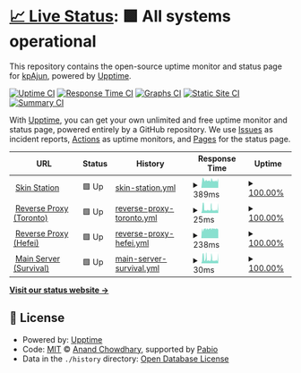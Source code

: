 # [📈 Live Status](https://kpAjun.github.io/hyena-upptime): <!--live status--> **🟩 All systems operational**

This repository contains the open-source uptime monitor and status page for [kpAjun](https://kpAjun.github.io/hyena-upptime), powered by [Upptime](https://github.com/upptime/upptime).

[![Uptime CI](https://github.com/kpAjun/hyena-upptime/workflows/Uptime%20CI/badge.svg)](https://github.com/kpAjun/hyena-upptime/actions?query=workflow%3A%22Uptime+CI%22)
[![Response Time CI](https://github.com/kpAjun/hyena-upptime/workflows/Response%20Time%20CI/badge.svg)](https://github.com/kpAjun/hyena-upptime/actions?query=workflow%3A%22Response+Time+CI%22)
[![Graphs CI](https://github.com/kpAjun/hyena-upptime/workflows/Graphs%20CI/badge.svg)](https://github.com/kpAjun/hyena-upptime/actions?query=workflow%3A%22Graphs+CI%22)
[![Static Site CI](https://github.com/kpAjun/hyena-upptime/workflows/Static%20Site%20CI/badge.svg)](https://github.com/kpAjun/hyena-upptime/actions?query=workflow%3A%22Static+Site+CI%22)
[![Summary CI](https://github.com/kpAjun/hyena-upptime/workflows/Summary%20CI/badge.svg)](https://github.com/kpAjun/hyena-upptime/actions?query=workflow%3A%22Summary+CI%22)

With [Upptime](https://upptime.js.org), you can get your own unlimited and free uptime monitor and status page, powered entirely by a GitHub repository. We use [Issues](https://github.com/kpAjun/hyena-upptime/issues) as incident reports, [Actions](https://github.com/kpAjun/hyena-upptime/actions) as uptime monitors, and [Pages](https://kpAjun.github.io/hyena-upptime) for the status page.

<!--start: status pages-->
<!-- This summary is generated by Upptime (https://github.com/upptime/upptime) -->
<!-- Do not edit this manually, your changes will be overwritten -->
<!-- prettier-ignore -->
| URL | Status | History | Response Time | Uptime |
| --- | ------ | ------- | ------------- | ------ |
| <img alt="" src="https://icons.duckduckgo.com/ip3/account.teamhyena.org.ico" height="13"> [Skin Station](https://account.teamhyena.org) | 🟩 Up | [skin-station.yml](https://github.com/kpAjun/hyena-upptime/commits/HEAD/history/skin-station.yml) | <details><summary><img alt="Response time graph" src="./graphs/skin-station/response-time-week.png" height="20"> 389ms</summary><br><a href="https://kpAjun.github.io/hyena-upptime/history/skin-station"><img alt="Response time 389" src="https://img.shields.io/endpoint?url=https%3A%2F%2Fraw.githubusercontent.com%2FkpAjun%2Fhyena-upptime%2FHEAD%2Fapi%2Fskin-station%2Fresponse-time.json"></a><br><a href="https://kpAjun.github.io/hyena-upptime/history/skin-station"><img alt="24-hour response time 389" src="https://img.shields.io/endpoint?url=https%3A%2F%2Fraw.githubusercontent.com%2FkpAjun%2Fhyena-upptime%2FHEAD%2Fapi%2Fskin-station%2Fresponse-time-day.json"></a><br><a href="https://kpAjun.github.io/hyena-upptime/history/skin-station"><img alt="7-day response time 389" src="https://img.shields.io/endpoint?url=https%3A%2F%2Fraw.githubusercontent.com%2FkpAjun%2Fhyena-upptime%2FHEAD%2Fapi%2Fskin-station%2Fresponse-time-week.json"></a><br><a href="https://kpAjun.github.io/hyena-upptime/history/skin-station"><img alt="30-day response time 389" src="https://img.shields.io/endpoint?url=https%3A%2F%2Fraw.githubusercontent.com%2FkpAjun%2Fhyena-upptime%2FHEAD%2Fapi%2Fskin-station%2Fresponse-time-month.json"></a><br><a href="https://kpAjun.github.io/hyena-upptime/history/skin-station"><img alt="1-year response time 389" src="https://img.shields.io/endpoint?url=https%3A%2F%2Fraw.githubusercontent.com%2FkpAjun%2Fhyena-upptime%2FHEAD%2Fapi%2Fskin-station%2Fresponse-time-year.json"></a></details> | <details><summary><a href="https://kpAjun.github.io/hyena-upptime/history/skin-station">100.00%</a></summary><a href="https://kpAjun.github.io/hyena-upptime/history/skin-station"><img alt="All-time uptime 100.00%" src="https://img.shields.io/endpoint?url=https%3A%2F%2Fraw.githubusercontent.com%2FkpAjun%2Fhyena-upptime%2FHEAD%2Fapi%2Fskin-station%2Fuptime.json"></a><br><a href="https://kpAjun.github.io/hyena-upptime/history/skin-station"><img alt="24-hour uptime 100.00%" src="https://img.shields.io/endpoint?url=https%3A%2F%2Fraw.githubusercontent.com%2FkpAjun%2Fhyena-upptime%2FHEAD%2Fapi%2Fskin-station%2Fuptime-day.json"></a><br><a href="https://kpAjun.github.io/hyena-upptime/history/skin-station"><img alt="7-day uptime 100.00%" src="https://img.shields.io/endpoint?url=https%3A%2F%2Fraw.githubusercontent.com%2FkpAjun%2Fhyena-upptime%2FHEAD%2Fapi%2Fskin-station%2Fuptime-week.json"></a><br><a href="https://kpAjun.github.io/hyena-upptime/history/skin-station"><img alt="30-day uptime 100.00%" src="https://img.shields.io/endpoint?url=https%3A%2F%2Fraw.githubusercontent.com%2FkpAjun%2Fhyena-upptime%2FHEAD%2Fapi%2Fskin-station%2Fuptime-month.json"></a><br><a href="https://kpAjun.github.io/hyena-upptime/history/skin-station"><img alt="1-year uptime 100.00%" src="https://img.shields.io/endpoint?url=https%3A%2F%2Fraw.githubusercontent.com%2FkpAjun%2Fhyena-upptime%2FHEAD%2Fapi%2Fskin-station%2Fuptime-year.json"></a></details>
| <img alt="" src="https://icons.duckduckgo.com/ip3/null.ico" height="13"> [Reverse Proxy (Toronto)](mc.teamhyena.org) | 🟩 Up | [reverse-proxy-toronto.yml](https://github.com/kpAjun/hyena-upptime/commits/HEAD/history/reverse-proxy-toronto.yml) | <details><summary><img alt="Response time graph" src="./graphs/reverse-proxy-toronto/response-time-week.png" height="20"> 25ms</summary><br><a href="https://kpAjun.github.io/hyena-upptime/history/reverse-proxy-toronto"><img alt="Response time 25" src="https://img.shields.io/endpoint?url=https%3A%2F%2Fraw.githubusercontent.com%2FkpAjun%2Fhyena-upptime%2FHEAD%2Fapi%2Freverse-proxy-toronto%2Fresponse-time.json"></a><br><a href="https://kpAjun.github.io/hyena-upptime/history/reverse-proxy-toronto"><img alt="24-hour response time 25" src="https://img.shields.io/endpoint?url=https%3A%2F%2Fraw.githubusercontent.com%2FkpAjun%2Fhyena-upptime%2FHEAD%2Fapi%2Freverse-proxy-toronto%2Fresponse-time-day.json"></a><br><a href="https://kpAjun.github.io/hyena-upptime/history/reverse-proxy-toronto"><img alt="7-day response time 25" src="https://img.shields.io/endpoint?url=https%3A%2F%2Fraw.githubusercontent.com%2FkpAjun%2Fhyena-upptime%2FHEAD%2Fapi%2Freverse-proxy-toronto%2Fresponse-time-week.json"></a><br><a href="https://kpAjun.github.io/hyena-upptime/history/reverse-proxy-toronto"><img alt="30-day response time 25" src="https://img.shields.io/endpoint?url=https%3A%2F%2Fraw.githubusercontent.com%2FkpAjun%2Fhyena-upptime%2FHEAD%2Fapi%2Freverse-proxy-toronto%2Fresponse-time-month.json"></a><br><a href="https://kpAjun.github.io/hyena-upptime/history/reverse-proxy-toronto"><img alt="1-year response time 25" src="https://img.shields.io/endpoint?url=https%3A%2F%2Fraw.githubusercontent.com%2FkpAjun%2Fhyena-upptime%2FHEAD%2Fapi%2Freverse-proxy-toronto%2Fresponse-time-year.json"></a></details> | <details><summary><a href="https://kpAjun.github.io/hyena-upptime/history/reverse-proxy-toronto">100.00%</a></summary><a href="https://kpAjun.github.io/hyena-upptime/history/reverse-proxy-toronto"><img alt="All-time uptime 100.00%" src="https://img.shields.io/endpoint?url=https%3A%2F%2Fraw.githubusercontent.com%2FkpAjun%2Fhyena-upptime%2FHEAD%2Fapi%2Freverse-proxy-toronto%2Fuptime.json"></a><br><a href="https://kpAjun.github.io/hyena-upptime/history/reverse-proxy-toronto"><img alt="24-hour uptime 100.00%" src="https://img.shields.io/endpoint?url=https%3A%2F%2Fraw.githubusercontent.com%2FkpAjun%2Fhyena-upptime%2FHEAD%2Fapi%2Freverse-proxy-toronto%2Fuptime-day.json"></a><br><a href="https://kpAjun.github.io/hyena-upptime/history/reverse-proxy-toronto"><img alt="7-day uptime 100.00%" src="https://img.shields.io/endpoint?url=https%3A%2F%2Fraw.githubusercontent.com%2FkpAjun%2Fhyena-upptime%2FHEAD%2Fapi%2Freverse-proxy-toronto%2Fuptime-week.json"></a><br><a href="https://kpAjun.github.io/hyena-upptime/history/reverse-proxy-toronto"><img alt="30-day uptime 100.00%" src="https://img.shields.io/endpoint?url=https%3A%2F%2Fraw.githubusercontent.com%2FkpAjun%2Fhyena-upptime%2FHEAD%2Fapi%2Freverse-proxy-toronto%2Fuptime-month.json"></a><br><a href="https://kpAjun.github.io/hyena-upptime/history/reverse-proxy-toronto"><img alt="1-year uptime 100.00%" src="https://img.shields.io/endpoint?url=https%3A%2F%2Fraw.githubusercontent.com%2FkpAjun%2Fhyena-upptime%2FHEAD%2Fapi%2Freverse-proxy-toronto%2Fuptime-year.json"></a></details>
| <img alt="" src="https://icons.duckduckgo.com/ip3/null.ico" height="13"> [Reverse Proxy (Hefei)](120.78.128.225) | 🟩 Up | [reverse-proxy-hefei.yml](https://github.com/kpAjun/hyena-upptime/commits/HEAD/history/reverse-proxy-hefei.yml) | <details><summary><img alt="Response time graph" src="./graphs/reverse-proxy-hefei/response-time-week.png" height="20"> 238ms</summary><br><a href="https://kpAjun.github.io/hyena-upptime/history/reverse-proxy-hefei"><img alt="Response time 238" src="https://img.shields.io/endpoint?url=https%3A%2F%2Fraw.githubusercontent.com%2FkpAjun%2Fhyena-upptime%2FHEAD%2Fapi%2Freverse-proxy-hefei%2Fresponse-time.json"></a><br><a href="https://kpAjun.github.io/hyena-upptime/history/reverse-proxy-hefei"><img alt="24-hour response time 238" src="https://img.shields.io/endpoint?url=https%3A%2F%2Fraw.githubusercontent.com%2FkpAjun%2Fhyena-upptime%2FHEAD%2Fapi%2Freverse-proxy-hefei%2Fresponse-time-day.json"></a><br><a href="https://kpAjun.github.io/hyena-upptime/history/reverse-proxy-hefei"><img alt="7-day response time 238" src="https://img.shields.io/endpoint?url=https%3A%2F%2Fraw.githubusercontent.com%2FkpAjun%2Fhyena-upptime%2FHEAD%2Fapi%2Freverse-proxy-hefei%2Fresponse-time-week.json"></a><br><a href="https://kpAjun.github.io/hyena-upptime/history/reverse-proxy-hefei"><img alt="30-day response time 238" src="https://img.shields.io/endpoint?url=https%3A%2F%2Fraw.githubusercontent.com%2FkpAjun%2Fhyena-upptime%2FHEAD%2Fapi%2Freverse-proxy-hefei%2Fresponse-time-month.json"></a><br><a href="https://kpAjun.github.io/hyena-upptime/history/reverse-proxy-hefei"><img alt="1-year response time 238" src="https://img.shields.io/endpoint?url=https%3A%2F%2Fraw.githubusercontent.com%2FkpAjun%2Fhyena-upptime%2FHEAD%2Fapi%2Freverse-proxy-hefei%2Fresponse-time-year.json"></a></details> | <details><summary><a href="https://kpAjun.github.io/hyena-upptime/history/reverse-proxy-hefei">100.00%</a></summary><a href="https://kpAjun.github.io/hyena-upptime/history/reverse-proxy-hefei"><img alt="All-time uptime 100.00%" src="https://img.shields.io/endpoint?url=https%3A%2F%2Fraw.githubusercontent.com%2FkpAjun%2Fhyena-upptime%2FHEAD%2Fapi%2Freverse-proxy-hefei%2Fuptime.json"></a><br><a href="https://kpAjun.github.io/hyena-upptime/history/reverse-proxy-hefei"><img alt="24-hour uptime 100.00%" src="https://img.shields.io/endpoint?url=https%3A%2F%2Fraw.githubusercontent.com%2FkpAjun%2Fhyena-upptime%2FHEAD%2Fapi%2Freverse-proxy-hefei%2Fuptime-day.json"></a><br><a href="https://kpAjun.github.io/hyena-upptime/history/reverse-proxy-hefei"><img alt="7-day uptime 100.00%" src="https://img.shields.io/endpoint?url=https%3A%2F%2Fraw.githubusercontent.com%2FkpAjun%2Fhyena-upptime%2FHEAD%2Fapi%2Freverse-proxy-hefei%2Fuptime-week.json"></a><br><a href="https://kpAjun.github.io/hyena-upptime/history/reverse-proxy-hefei"><img alt="30-day uptime 100.00%" src="https://img.shields.io/endpoint?url=https%3A%2F%2Fraw.githubusercontent.com%2FkpAjun%2Fhyena-upptime%2FHEAD%2Fapi%2Freverse-proxy-hefei%2Fuptime-month.json"></a><br><a href="https://kpAjun.github.io/hyena-upptime/history/reverse-proxy-hefei"><img alt="1-year uptime 100.00%" src="https://img.shields.io/endpoint?url=https%3A%2F%2Fraw.githubusercontent.com%2FkpAjun%2Fhyena-upptime%2FHEAD%2Fapi%2Freverse-proxy-hefei%2Fuptime-year.json"></a></details>
| <img alt="" src="https://icons.duckduckgo.com/ip3/null.ico" height="13"> [Main Server (Survival)](minecraft.teamhyena.org) | 🟩 Up | [main-server-survival.yml](https://github.com/kpAjun/hyena-upptime/commits/HEAD/history/main-server-survival.yml) | <details><summary><img alt="Response time graph" src="./graphs/main-server-survival/response-time-week.png" height="20"> 30ms</summary><br><a href="https://kpAjun.github.io/hyena-upptime/history/main-server-survival"><img alt="Response time 30" src="https://img.shields.io/endpoint?url=https%3A%2F%2Fraw.githubusercontent.com%2FkpAjun%2Fhyena-upptime%2FHEAD%2Fapi%2Fmain-server-survival%2Fresponse-time.json"></a><br><a href="https://kpAjun.github.io/hyena-upptime/history/main-server-survival"><img alt="24-hour response time 30" src="https://img.shields.io/endpoint?url=https%3A%2F%2Fraw.githubusercontent.com%2FkpAjun%2Fhyena-upptime%2FHEAD%2Fapi%2Fmain-server-survival%2Fresponse-time-day.json"></a><br><a href="https://kpAjun.github.io/hyena-upptime/history/main-server-survival"><img alt="7-day response time 30" src="https://img.shields.io/endpoint?url=https%3A%2F%2Fraw.githubusercontent.com%2FkpAjun%2Fhyena-upptime%2FHEAD%2Fapi%2Fmain-server-survival%2Fresponse-time-week.json"></a><br><a href="https://kpAjun.github.io/hyena-upptime/history/main-server-survival"><img alt="30-day response time 30" src="https://img.shields.io/endpoint?url=https%3A%2F%2Fraw.githubusercontent.com%2FkpAjun%2Fhyena-upptime%2FHEAD%2Fapi%2Fmain-server-survival%2Fresponse-time-month.json"></a><br><a href="https://kpAjun.github.io/hyena-upptime/history/main-server-survival"><img alt="1-year response time 30" src="https://img.shields.io/endpoint?url=https%3A%2F%2Fraw.githubusercontent.com%2FkpAjun%2Fhyena-upptime%2FHEAD%2Fapi%2Fmain-server-survival%2Fresponse-time-year.json"></a></details> | <details><summary><a href="https://kpAjun.github.io/hyena-upptime/history/main-server-survival">100.00%</a></summary><a href="https://kpAjun.github.io/hyena-upptime/history/main-server-survival"><img alt="All-time uptime 100.00%" src="https://img.shields.io/endpoint?url=https%3A%2F%2Fraw.githubusercontent.com%2FkpAjun%2Fhyena-upptime%2FHEAD%2Fapi%2Fmain-server-survival%2Fuptime.json"></a><br><a href="https://kpAjun.github.io/hyena-upptime/history/main-server-survival"><img alt="24-hour uptime 100.00%" src="https://img.shields.io/endpoint?url=https%3A%2F%2Fraw.githubusercontent.com%2FkpAjun%2Fhyena-upptime%2FHEAD%2Fapi%2Fmain-server-survival%2Fuptime-day.json"></a><br><a href="https://kpAjun.github.io/hyena-upptime/history/main-server-survival"><img alt="7-day uptime 100.00%" src="https://img.shields.io/endpoint?url=https%3A%2F%2Fraw.githubusercontent.com%2FkpAjun%2Fhyena-upptime%2FHEAD%2Fapi%2Fmain-server-survival%2Fuptime-week.json"></a><br><a href="https://kpAjun.github.io/hyena-upptime/history/main-server-survival"><img alt="30-day uptime 100.00%" src="https://img.shields.io/endpoint?url=https%3A%2F%2Fraw.githubusercontent.com%2FkpAjun%2Fhyena-upptime%2FHEAD%2Fapi%2Fmain-server-survival%2Fuptime-month.json"></a><br><a href="https://kpAjun.github.io/hyena-upptime/history/main-server-survival"><img alt="1-year uptime 100.00%" src="https://img.shields.io/endpoint?url=https%3A%2F%2Fraw.githubusercontent.com%2FkpAjun%2Fhyena-upptime%2FHEAD%2Fapi%2Fmain-server-survival%2Fuptime-year.json"></a></details>

<!--end: status pages-->

[**Visit our status website →**](https://kpAjun.github.io/hyena-upptime)

## 📄 License

- Powered by: [Upptime](https://github.com/upptime/upptime)
- Code: [MIT](./LICENSE) © [Anand Chowdhary](https://anandchowdhary.com), supported by [Pabio](https://pabio.com)
- Data in the `./history` directory: [Open Database License](https://opendatacommons.org/licenses/odbl/1-0/)
